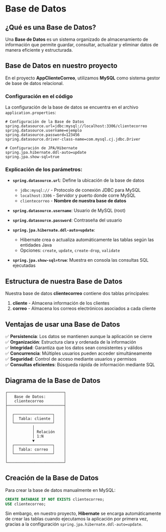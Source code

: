 # Base de Datos

## ¿Qué es una Base de Datos?

Una **Base de Datos** es un sistema organizado de almacenamiento de información que permite guardar, consultar, actualizar y eliminar datos de manera eficiente y estructurada.

## Base de Datos en nuestro proyecto

En el proyecto **AppClienteCorreo**, utilizamos **MySQL** como sistema gestor de base de datos relacional.

### Configuración en el código

La configuración de la base de datos se encuentra en el archivo `application.properties`:

```properties
# Configuración de la Base de Datos
spring.datasource.url=jdbc:mysql://localhost:3306/clientecorreo
spring.datasource.username=ejemplo
spring.datasource.password=123456
spring.datasource.driver-class-name=com.mysql.cj.jdbc.Driver

# Configuración de JPA/Hibernate
spring.jpa.hibernate.ddl-auto=update
spring.jpa.show-sql=true
```

### Explicación de los parámetros:

- **`spring.datasource.url`**: Define la ubicación de la base de datos
  - `jdbc:mysql://` - Protocolo de conexión JDBC para MySQL
  - `localhost:3306` - Servidor y puerto donde corre MySQL
  - `clientecorreo` - **Nombre de nuestra base de datos**

- **`spring.datasource.username`**: Usuario de MySQL (root)

- **`spring.datasource.password`**: Contraseña del usuario

- **`spring.jpa.hibernate.ddl-auto=update`**: 
  - Hibernate crea o actualiza automáticamente las tablas según las entidades Java
  - Opciones: `create`, `update`, `create-drop`, `validate`

- **`spring.jpa.show-sql=true`**: Muestra en consola las consultas SQL ejecutadas

## Estructura de nuestra Base de Datos

Nuestra base de datos **clientecorreo** contiene dos tablas principales:

1. **cliente** - Almacena información de los clientes
2. **correo** - Almacena los correos electrónicos asociados a cada cliente

## Ventajas de usar una Base de Datos

✅ **Persistencia**: Los datos se mantienen aunque la aplicación se cierre  
✅ **Organización**: Estructura clara y ordenada de la información  
✅ **Integridad**: Garantiza que los datos sean consistentes y válidos  
✅ **Concurrencia**: Múltiples usuarios pueden acceder simultáneamente  
✅ **Seguridad**: Control de acceso mediante usuarios y permisos  
✅ **Consultas eficientes**: Búsqueda rápida de información mediante SQL  

## Diagrama de la Base de Datos

```
┌─────────────────────────┐
│   Base de Datos:        │
│   clientecorreo         │
├─────────────────────────┤
│                         │
│  ┌─────────────────┐    │
│  │  Tabla: cliente │    │
│  └─────────────────┘    │
│           │             │
│           │ Relación    │
│           │ 1:N         │
│           ▼             │
│  ┌─────────────────┐    │
│  │  Tabla: correo  │    │
│  └─────────────────┘    │
│                         │
└─────────────────────────┘
```

## Creación de la Base de Datos

Para crear la base de datos manualmente en MySQL:

```sql
CREATE DATABASE IF NOT EXISTS clientecorreo;
USE clientecorreo;
```

Sin embargo, en nuestro proyecto, **Hibernate** se encarga automáticamente de crear las tablas cuando ejecutamos la aplicación por primera vez, gracias a la configuración `spring.jpa.hibernate.ddl-auto=update`.
